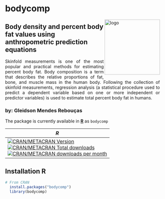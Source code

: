 # bodycomp

<img align="right" src="https://user-images.githubusercontent.com/98269022/156636856-ecdbd517-0b01-4e55-8cdd-4eb10abe638e.png" alt="logo" width="180"> 

## Body density and percent body fat values using anthropometric prediction equations

<p align="justify"> Skinfold measurements is one of the most popular and practical methods for estimating percent body fat. Body composition is a term that describes the relative proportions of fat, bone, and muscle mass in the human body. Following the collection of skinfold measurements, regression analysis (a statistical procedure used to predict a dependent variable based on one or more independent or predictor variables) is used to estimate total percent body fat in humans.

### by: Gleidson Mendes Rebouças

The package is currently available in [**R**](https://CRAN.R-project.org/package=bodycomp) as `bodycomp`

| ***R*** |
|-----|
| [![CRAN/METACRAN Version](https://www.r-pkg.org/badges/version/bodycomp)](https://CRAN.R-project.org/package=bodycomp) <br /> [![CRAN/METACRAN Total downloads](http://cranlogs.r-pkg.org/badges/grand-total/bodycomp?color=blue)](https://CRAN.R-project.org/package=bodycomp) <br /> [![CRAN/METACRAN downloads per month](http://cranlogs.r-pkg.org/badges/bodycomp?color=yellow)](https://CRAN.R-project.org/package=bodycomp) |

  
  ## Installation R

```R
# From CRAN
  install.packages("bodycomp")
  library(bodycomp)

